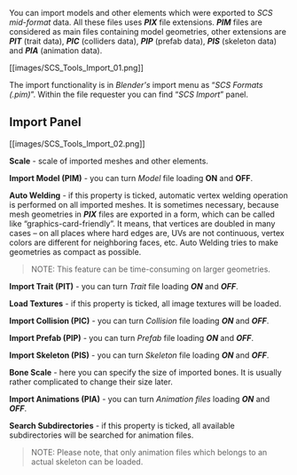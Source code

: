 You can import models and other elements which were exported to _SCS mid-format_ data. All these files uses ***PIX*** file extensions. ***PIM*** files are considered as main files containing model geometries, other extensions are ***PIT*** (trait data), ***PIC*** (colliders data), ***PIP*** (prefab data), ***PIS*** (skeleton data) and ***PIA*** (animation data).

[[images/SCS_Tools_Import_01.png]]

The import functionality is in _Blender's_ import menu as “_SCS Formats (.pim)_”. Within the file requester you can find “_SCS Import_” panel.

## Import Panel

[[images/SCS_Tools_Import_02.png]]

**Scale** - scale of imported meshes and other elements.

**Import Model (PIM)** - you can turn _Model_ file loading **ON** and **OFF**.

**Auto Welding** - if this property is ticked, automatic vertex welding operation is performed on all imported meshes. It is sometimes necessary, because mesh geometries in ***PIX*** files are exported in a form, which can be called like “graphics-card-friendly”. It means, that vertices are doubled in many cases – on all places where hard edges are, UVs are not continuous, vertex colors are different for neighboring faces, etc. Auto Welding tries to make geometries as compact as possible.

> NOTE: This feature can be time-consuming on larger geometries.

**Import Trait (PIT)** - you can turn _Trait_ file loading ***ON*** and ***OFF***.

**Load Textures** - if this property is ticked, all image textures will be loaded.

**Import Collision (PIC)** - you can turn _Collision_ file loading ***ON*** and ***OFF***.

**Import Prefab (PIP)** - you can turn _Prefab_ file loading ***ON*** and ***OFF***.

**Import Skeleton (PIS)** - you can turn _Skeleton_ file loading ***ON*** and ***OFF***.

**Bone Scale** - here you can specify the size of imported bones. It is usually rather complicated to change their size later.

**Import Animations (PIA)** - you can turn _Animation files_ loading ***ON*** and ***OFF***.

**Search Subdirectories** - if this property is ticked, all available subdirectories will be searched for animation files.
> NOTE: Please note, that only animation files which belongs to an actual skeleton can be loaded.